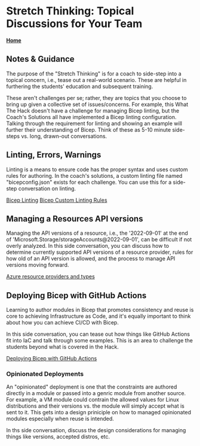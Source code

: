 # Stretch Thinking: Topical Discussions for Your Team

**[Home](./README.md)**

## Notes & Guidance

The purpose of the "Stretch Thinking" is for a coach to side-step into a topical concern, i.e., tease out a real-world scenario. These are helpful in furthering the students' education and subsequent training.  

These aren't challenges per se; rather, they are topics that you choose to bring up given a collective set of issues/concerns.  For example, this What The Hack doesn't have a challenge for managing Bicep linting, but the Coach's Solutions all have implemented a Bicep linting configuration.  Talking through the requirement for linting and showing an example will further their understanding of Bicep.  Think of these as 5-10 minute side-steps vs. long, drawn-out conversations.

## Linting, Errors, Warnings

Linting is a means to ensure code has the proper syntax and uses custom rules for authoring.  In the coach's solutions, a custom linting file named "bicepconfig.json" exists for each challenge.  You can use this for a side-step conversation on linting.

[Bicep Linting](https://learn.microsoft.com/en-us/azure/azure-resource-manager/bicep/linter)
[Bicep Custom Linting Rules](https://learn.microsoft.com/en-us/azure/azure-resource-manager/bicep/linter-rule-admin-username-should-not-be-literal)

## Managing a Resources API versions

Managing the API versions of a resource, i.e., the '2022-09-01' at the end of 'Microsoft.Storage/storageAccounts@2022-09-01', can be difficult if not overly analyzed.  In this side conversation, you can discuss how to determine currently supported API versions of a resource provider, rules for how old of an API version is allowed, and the process to manage API versions moving forward.

[Azure resource providers and types](https://learn.microsoft.com/en-us/azure/azure-resource-manager/management/resource-providers-and-types)

## Deploying Bicep with GitHub Actions

Learning to author modules in Bicep that promotes consistency and reuse is core to achieving Infrastructure as Code, and it's equally important to think about how you can achieve CI/CD with Bicep.

In this side conversation, you can tease out how things like GitHub Actions fit into IaC and talk through some examples. This is an area to challenge the students beyond what is covered in the Hack.

[Deploying Bicep with GitHub Actions](https://learn.microsoft.com/en-us/azure/azure-resource-manager/bicep/deploy-github-actions?tabs=userlevel%2CCLI)

### Opinionated Deployments

An "opinionated" deployment is one that the constraints are authored directly in a module or passed into a genric module from another source.  For example, a VM module could contrain the allowed values for Linux distributions and their versions vs. the module will simply accept what is sent to it.  This gets into a design priniciple on how to managed opinionated modules especially when reuse is intended.

In ths side conversation, discuss the design considerations for managing things like versions, accepted distros, etc.